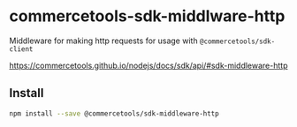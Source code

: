 # commercetools-sdk-middlware-http

Middleware for making http requests for usage with `@commercetools/sdk-client`

https://commercetools.github.io/nodejs/docs/sdk/api/#sdk-middleware-http

## Install

```bash
npm install --save @commercetools/sdk-middleware-http
```
